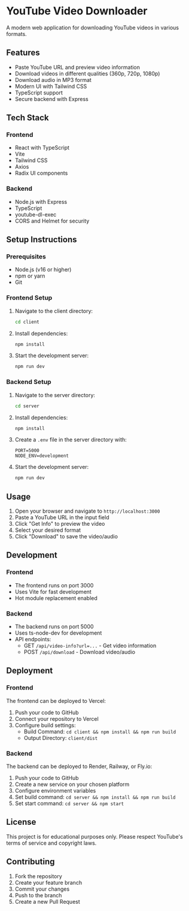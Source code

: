 # YouTube Video Downloader

A modern web application for downloading YouTube videos in various formats.

## Features

- Paste YouTube URL and preview video information
- Download videos in different qualities (360p, 720p, 1080p)
- Download audio in MP3 format
- Modern UI with Tailwind CSS
- TypeScript support
- Secure backend with Express

## Tech Stack

### Frontend
- React with TypeScript
- Vite
- Tailwind CSS
- Axios
- Radix UI components

### Backend
- Node.js with Express
- TypeScript
- youtube-dl-exec
- CORS and Helmet for security

## Setup Instructions

### Prerequisites
- Node.js (v16 or higher)
- npm or yarn
- Git

### Frontend Setup
1. Navigate to the client directory:
   ```bash
   cd client
   ```

2. Install dependencies:
   ```bash
   npm install
   ```

3. Start the development server:
   ```bash
   npm run dev
   ```

### Backend Setup
1. Navigate to the server directory:
   ```bash
   cd server
   ```

2. Install dependencies:
   ```bash
   npm install
   ```

3. Create a `.env` file in the server directory with:
   ```
   PORT=5000
   NODE_ENV=development
   ```

4. Start the development server:
   ```bash
   npm run dev
   ```

## Usage

1. Open your browser and navigate to `http://localhost:3000`
2. Paste a YouTube URL in the input field
3. Click "Get Info" to preview the video
4. Select your desired format
5. Click "Download" to save the video/audio

## Development

### Frontend
- The frontend runs on port 3000
- Uses Vite for fast development
- Hot module replacement enabled

### Backend
- The backend runs on port 5000
- Uses ts-node-dev for development
- API endpoints:
  - GET `/api/video-info?url=...` - Get video information
  - POST `/api/download` - Download video/audio

## Deployment

### Frontend
The frontend can be deployed to Vercel:
1. Push your code to GitHub
2. Connect your repository to Vercel
3. Configure build settings:
   - Build Command: `cd client && npm install && npm run build`
   - Output Directory: `client/dist`

### Backend
The backend can be deployed to Render, Railway, or Fly.io:
1. Push your code to GitHub
2. Create a new service on your chosen platform
3. Configure environment variables
4. Set build command: `cd server && npm install && npm run build`
5. Set start command: `cd server && npm start`

## License

This project is for educational purposes only. Please respect YouTube's terms of service and copyright laws.

## Contributing

1. Fork the repository
2. Create your feature branch
3. Commit your changes
4. Push to the branch
5. Create a new Pull Request 